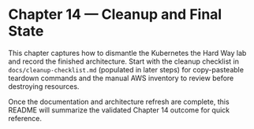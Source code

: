 # Chapter 14 — Cleanup and Final State

This chapter captures how to dismantle the Kubernetes the Hard Way lab and record the finished architecture. Start with the cleanup checklist in `docs/cleanup-checklist.md` (populated in later steps) for copy-pasteable teardown commands and the manual AWS inventory to review before destroying resources.

Once the documentation and architecture refresh are complete, this README will summarize the validated Chapter 14 outcome for quick reference.
